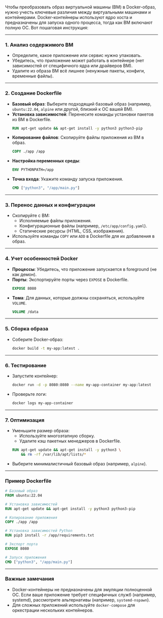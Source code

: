 Чтобы преобразовать образ виртуальной машины (ВМ) в Docker-образ, нужно учесть ключевые различия между виртуальными машинами и контейнерами. Docker-контейнеры используют ядро хоста и предназначены для запуска одного процесса, тогда как ВМ включают полную ОС. Вот пошаговая инструкция:

---

### 1. **Анализ содержимого ВМ**
   - Определите, какое приложение или сервис нужно упаковать.
   - Убедитесь, что приложение может работать в контейнере (нет зависимостей от специфичного ядра или драйверов ВМ).
   - Удалите из образа ВМ всё лишнее (ненужные пакеты, конфиги, временные файлы).

---

### 2. **Создание Dockerfile**
   - **Базовый образ**: Выберите подходящий базовый образ (например, `ubuntu:22.04`, `alpine` или другой, близкий к ОС вашей ВМ).
   - **Установка зависимостей**: Перенесите команды установки пакетов из ВМ в Dockerfile.
     ```dockerfile
     RUN apt-get update && apt-get install -y python3 python3-pip
     ```
   - **Копирование файлов**: Скопируйте файлы приложения из ВМ в образ.
     ```dockerfile
     COPY ./app /app
     ```
   - **Настройка переменных среды**:
     ```dockerfile
     ENV PYTHONPATH=/app
     ```
   - **Точка входа**: Укажите команду запуска приложения.
     ```dockerfile
     CMD ["python3", "/app/main.py"]
     ```

---

### 3. **Перенос данных и конфигурации**
   - Скопируйте с ВМ:
     - Исполняемые файлы приложения.
     - Конфигурационные файлы (например, `/etc/app/config.yaml`).
     - Статические ресурсы (HTML, CSS, изображения).
   - Используйте команды `COPY` или `ADD` в Dockerfile для их добавления в образ.

---

### 4. **Учет особенностей Docker**
   - **Процессы**: Убедитесь, что приложение запускается в foreground (не как демон).
   - **Порты**: Экспортируйте порты через `EXPOSE` в Dockerfile.
     ```dockerfile
     EXPOSE 8080
     ```
   - **Тома**: Для данных, которые должны сохраняться, используйте `VOLUME`.
     ```dockerfile
     VOLUME /data
     ```

---

### 5. **Сборка образа**
   - Соберите Docker-образ:
     ```bash
     docker build -t my-app:latest .
     ```

---

### 6. **Тестирование**
   - Запустите контейнер:
     ```bash
     docker run -d -p 8080:8080 --name my-app-container my-app:latest
     ```
   - Проверьте логи:
     ```bash
     docker logs my-app-container
     ```

---

### 7. **Оптимизация**
   - Уменьшите размер образа:
     - Используйте многоэтапную сборку.
     - Удалите кэш пакетных менеджеров в Dockerfile.
     ```dockerfile
     RUN apt-get update && apt-get install -y python3 \
         && rm -rf /var/lib/apt/lists/*
     ```
   - Выберите минималистичный базовый образ (например, `alpine`).

---

### Пример Dockerfile
```dockerfile
# Базовый образ
FROM ubuntu:22.04

# Установка зависимостей
RUN apt-get update && apt-get install -y python3 python3-pip

# Копирование приложения
COPY ./app /app

# Установка зависимостей Python
RUN pip3 install -r /app/requirements.txt

# Экспорт порта
EXPOSE 8080

# Запуск приложения
CMD ["python3", "/app/main.py"]
```

---

### Важные замечания
- Docker-контейнеры не предназначены для эмуляции полноценной ОС. Если ваше приложение требует специфичных служб (например, systemd), рассмотрите альтернативы (например, `systemd-nspawn`).
- Для сложных приложений используйте `docker-compose` для оркестрации нескольких контейнеров.